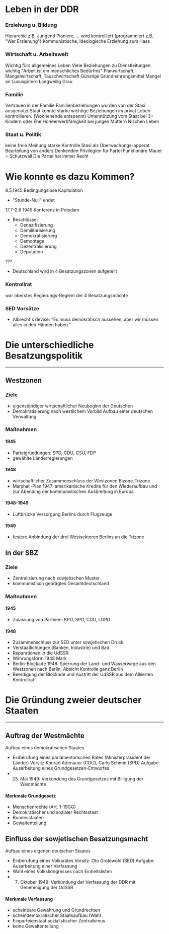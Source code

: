 # Leben in der DDR

### Erziehung u. Bildung
Hierarchie z.B. Jungend Pioniere, ...
wird kontrolliert (programmiert  z.B. "Wer Erziehung")
Kommunistische, Ideologische
Erziehung zum Hass

### Wirtschaft u. Arbeitswelt
Wichtig fürs allgemeines Leben
Viele Beziehungen zu Dienstleitungen wichtig
"Arbeit ist ein menschliches Bedürfnis"
Planwirtschaft, Mangelwirtschaft, Tauschwirtschaft
Günstige Grundnahrungsmittel
Mangel an Luxusgütern
Langweilig Grau

### Familie
Vertrauen in der Familie
Familienbeziehungen wurden von der Stasi ausgenutzt
Staat konnte starke wichtige Beziehungen im privat Leben kontrollieren.
(Wochenende entspannt)
Unterstützung vom Staat bei 3+ Kindern oder Ehe
Hoheerwerbfähigkeit bei jungen Müttern
Nischen Leben

### Staat u. Politik
keine freie Meinung
starke Kontrolle
Stasi als Überwachungs-apperat
Beurteilung von anders Denkenden
Privilegien für Partei Funktionäre
Mauer = Schutzwall
Die Partei hat immer Recht

# Wie konnte es dazu Kommen?
8.5.1945 Bedingungslose Kapitulation
- "Stunde-Null" endet

17.7-2.8 1945 Konferenz in Potsdam
- Beschlüsse:
	- Denazifizierung
	- Demilitarisierung
	- Demokratisierung
	- Demontage
	- Dezentralisierung
	- Deputation

???
- Deutschland wird in 4 Besatzungszonen aufgeteilt

### Kontrollrat
war oberstes Regierungs-Regiem der 4 Besatzungsmächte

### SED Vorsätze
- Albrecht's devise:
	"Es muss demokratisch aussehen, aber wir müssen alles in den Händen haben."

# Die unterschiedliche Besatzungspolitik
---
## Westzonen
### Ziele
- eigenständiger wirtschaftlicher Neubeginn der Deutschen
- Demokratisierung nach westlichem Vorbild Aufbau einer deutschen Verwaltung

### Maßnahmen
#### 1945
- Parteigründungen: SPD, CDU, CSU, FDP
- gewählte Länderregierungen
#### 1948
- wirtschaftlicher Zusammenschluss der Westzonen
  Bizone-Trizone
- Marshall-Plan 1947: amerikanische Kredite für den Wiederaufbau und zur Abending der kommunistischen Ausbreitung in Europa
#### 1948-1949
- Luftbrücke Versorgung Berlins durch Flugzeuge
#### 1949
- festere Anbindung der drei Westsektoren Berlins an die Trizone

## in der SBZ
### Ziele
- Zentralisierung nach sowjetischen Muster
- kommunistisch geprägtes Gesamtdeutschland

### Maßnahmen
#### 1945
- Zulassung von Parteien: KPD, SPD, CDU, LDPD
#### 1948
- Zusammenschluss zur SED unter sowjetischen Druck
- Verstaatlichungen (Banken, Industrie) und Bad
- Reparationen in die UdSSR
- Währungsform 1948 Mark
- Berlin-Blockade 1948: Sperrung der Land- und Wasserwege aus den Westzonen nach Berlin, Absicht Kontrolle ganz Berlin
- Beerdigung der Blockade und Austritt der UdSSR aus dem Alliierten Kontrollrat

# Die Gründung zweier deutscher Staaten
---
## Auftrag der Westmächte
Aufbau eines demokratischen Staates

- Einberufung eines parlamentarischen Rates (Ministerpräsident der Länder) Vorsitz Konrad Adenauer (CDU), Carlo Schmid (SPD)
  Aufgabe: Ausarbeitung eines Grundgesetzen-Entwurfes
- 23. Mai 1949: Verkündung des Grundgesetzes mit Billigung der Westmächte

#### Merkmale Grundgesetz
- Menschenrechte (Art. 1-19GG)
- Demokratischer und sozialer Rechtsstaat
- Bundesstaaten
- Gewaltenteilung

## Einfluss der sowjetischen Besatzungsmacht
Aufbau eines eigenen deutschen Staates

- Einberufung eines Volksrates
  Vorsitz: Oto Grotewohl (SED)
  Aufgabe: Ausarbeitung einer Verfassung
- Wahl eines Volkskongresses nach Einheitslisten
- 7. Oktober 1949: Verkündung der Verfassung der DDR mit Genehmigung der UdSSR

#### Merkmale Verfassung
- scheinbare Gewährung und Grundrechten
- scheindemokratischer Staatsaufbau (Wah)
- Einparteienstaat sozialistischer Zentralismus
- keine Gewaltenteilung
